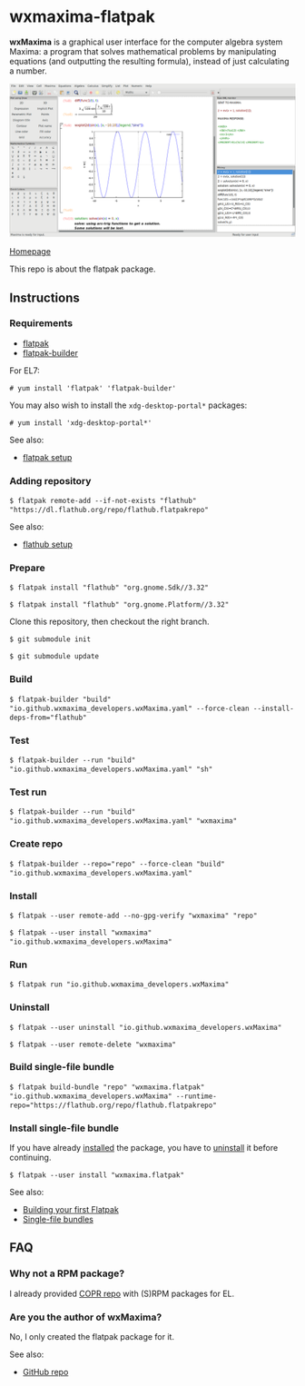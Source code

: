 # wxmaxima-flatpak

**wxMaxima** is a graphical user interface for the computer algebra system Maxima: a program that solves mathematical problems by manipulating equations (and outputting the resulting formula), instead of just calculating a number.

![wxmaxima-flatpak screenshot](wxmaxima-flatpak.png)

[Homepage](https://wxmaxima-developers.github.io/wxmaxima)

This repo is about the flatpak package.

## Instructions

### Requirements

* [flatpak](https://github.com/flatpak/flatpak)
* [flatpak-builder](https://github.com/flatpak/flatpak-builder)

For EL7:

```
# yum install 'flatpak' 'flatpak-builder'
```

You may also wish to install the `xdg-desktop-portal*` packages:

```
# yum install 'xdg-desktop-portal*'
```

See also:

* [flatpak setup](https://flatpak.org/setup)

### Adding repository

```
$ flatpak remote-add --if-not-exists "flathub" "https://dl.flathub.org/repo/flathub.flatpakrepo"
```

See also:

* [flathub setup](http://docs.flatpak.org/en/latest/using-flatpak.html#add-a-remote)

### Prepare

```
$ flatpak install "flathub" "org.gnome.Sdk//3.32"
```

```
$ flatpak install "flathub" "org.gnome.Platform//3.32"
```

Clone this repository, then checkout the right branch.

```
$ git submodule init
```

```
$ git submodule update
```

### Build

```
$ flatpak-builder "build" "io.github.wxmaxima_developers.wxMaxima.yaml" --force-clean --install-deps-from="flathub"
```

### Test

```
$ flatpak-builder --run "build" "io.github.wxmaxima_developers.wxMaxima.yaml" "sh"
```

### Test run

```
$ flatpak-builder --run "build" "io.github.wxmaxima_developers.wxMaxima.yaml" "wxmaxima"
```

### Create repo

```
$ flatpak-builder --repo="repo" --force-clean "build" "io.github.wxmaxima_developers.wxMaxima.yaml"
```

### Install

```
$ flatpak --user remote-add --no-gpg-verify "wxmaxima" "repo"
```

```
$ flatpak --user install "wxmaxima" "io.github.wxmaxima_developers.wxMaxima"
```

### Run

```
$ flatpak run "io.github.wxmaxima_developers.wxMaxima"
```

### Uninstall

```
$ flatpak --user uninstall "io.github.wxmaxima_developers.wxMaxima"
```

```
$ flatpak --user remote-delete "wxmaxima"
```

### Build single-file bundle

```
$ flatpak build-bundle "repo" "wxmaxima.flatpak" "io.github.wxmaxima_developers.wxMaxima" --runtime-repo="https://flathub.org/repo/flathub.flatpakrepo"
```

### Install single-file bundle

If you have already [installed](#install) the package, you have to [uninstall](#uninstall) it before continuing.

```
$ flatpak --user install "wxmaxima.flatpak"
```

See also:
* [Building your first Flatpak](http://docs.flatpak.org/en/latest/first-build.html)
* [Single-file bundles](http://docs.flatpak.org/en/latest/single-file-bundles.html#single-file-bundles)

## FAQ

### Why not a RPM package?

I already provided [COPR repo](https://copr.fedorainfracloud.org/coprs/scx/wxMaxima) with (S)RPM packages for EL.

### Are you the author of wxMaxima?

No, I only created the flatpak package for it.

See also:

* [GitHub repo](https://github.com/wxMaxima-developers/wxmaxima)

